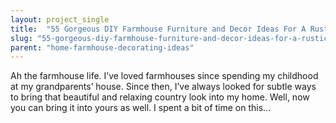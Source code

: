 ```yaml
---
layout: project_single
title:  "55 Gorgeous DIY Farmhouse Furniture and Decor Ideas For A Rustic Country Home"
slug: "55-gorgeous-diy-farmhouse-furniture-and-decor-ideas-for-a-rustic-country-home"
parent: "home-farmhouse-decorating-ideas"
---
```

Ah the farmhouse life. I’ve loved farmhouses since spending my childhood at my grandparents’ house. Since then, I’ve always looked for subtle ways to bring that beautiful and relaxing country look into my home. Well, now you can bring it into yours as well. I spent a bit of time on this...